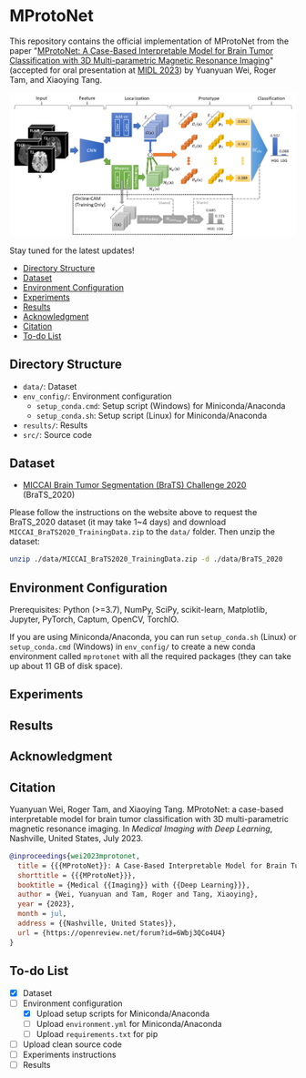 # MProtoNet

This repository contains the official implementation of MProtoNet from the paper "[MProtoNet: A Case-Based Interpretable Model for Brain Tumor Classification with 3D Multi-parametric Magnetic Resonance Imaging](https://openreview.net/forum?id=6Wbj3QCo4U4 "https://openreview.net/forum?id=6Wbj3QCo4U4")" (accepted for oral presentation at [MIDL 2023](https://2023.midl.io/ "https://2023.midl.io/")) by Yuanyuan Wei, Roger Tam, and Xiaoying Tang.

![Architecture](./images/architecture.png "The overall architecture of MProtoNet")

Stay tuned for the latest updates!

- [Directory Structure](#directory-structure)
- [Dataset](#dataset)
- [Environment Configuration](#environment-configuration)
- [Experiments](#experiments)
- [Results](#results)
- [Acknowledgment](#acknowledgment)
- [Citation](#citation)
- [To-do List](#to-do-list)

## Directory Structure

- `data/`: Dataset
- `env_config/`: Environment configuration
  - `setup_conda.cmd`: Setup script (Windows) for Miniconda/Anaconda
  - `setup_conda.sh`: Setup script (Linux) for Miniconda/Anaconda
- `results/`: Results
- `src/`: Source code

## Dataset

- [MICCAI Brain Tumor Segmentation (BraTS) Challenge 2020](https://www.med.upenn.edu/cbica/brats2020/ "https://www.med.upenn.edu/cbica/brats2020/") (BraTS_2020)

Please follow the instructions on the website above to request the BraTS_2020 dataset (it may take 1~4 days) and download `MICCAI_BraTS2020_TrainingData.zip` to the `data/` folder. Then unzip the dataset:

```sh
unzip ./data/MICCAI_BraTS2020_TrainingData.zip -d ./data/BraTS_2020
```

## Environment Configuration

Prerequisites: Python (>=3.7), NumPy, SciPy, scikit-learn, Matplotlib, Jupyter, PyTorch, Captum, OpenCV, TorchIO.

If you are using Miniconda/Anaconda, you can run `setup_conda.sh` (Linux) or `setup_conda.cmd` (Windows) in `env_config/`  to create a new conda environment called `mprotonet` with all the required packages (they can take up about 11 GB of disk space).

## Experiments

## Results

## Acknowledgment

## Citation

Yuanyuan Wei, Roger Tam, and Xiaoying Tang. MProtoNet: a case-based interpretable model for brain tumor classification with 3D multi-parametric magnetic resonance imaging. In *Medical Imaging with Deep Learning*, Nashville, United States, July 2023.

```bibtex
@inproceedings{wei2023mprotonet,
  title = {{{MProtoNet}}: A Case-Based Interpretable Model for Brain Tumor Classification with {{3D}} Multi-Parametric Magnetic Resonance Imaging},
  shorttitle = {{{MProtoNet}}},
  booktitle = {Medical {{Imaging}} with {{Deep Learning}}},
  author = {Wei, Yuanyuan and Tam, Roger and Tang, Xiaoying},
  year = {2023},
  month = jul,
  address = {{Nashville, United States}},
  url = {https://openreview.net/forum?id=6Wbj3QCo4U4}
}
```

## To-do List

- [x] Dataset
- [ ] Environment configuration
  - [x] Upload setup scripts for Miniconda/Anaconda
  - [ ] Upload `environment.yml` for Miniconda/Anaconda
  - [ ] Upload `requirements.txt` for pip
- [ ] Upload clean source code
- [ ] Experiments instructions
- [ ] Results
